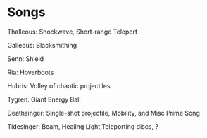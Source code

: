 # Songs

Thalleous: Shockwave, Short-range Teleport

Galleous: Blacksmithing

Senn: Shield

Ria: Hoverboots

Hubris: Volley of chaotic projectiles

Tygren: Giant Energy Ball

Deathsinger: Single-shot projectile, Mobility, and Misc Prime Song

Tidesinger:  Beam, Healing Light,Teleporting discs, ?
